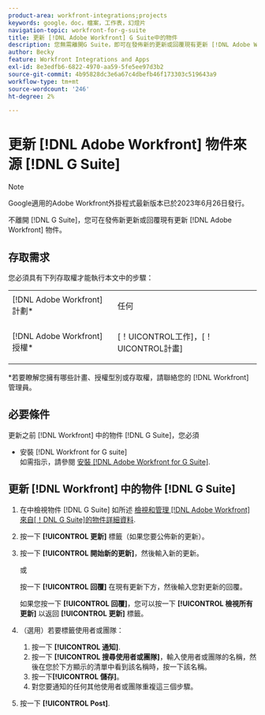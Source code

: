 ```yaml
---
product-area: workfront-integrations;projects
keywords: google，doc，檔案，工作表，幻燈片
navigation-topic: workfront-for-g-suite
title: 更新 [!DNL Adobe Workfront] G Suite中的物件
description: 您無需離開G Suite，即可在發佈新的更新或回覆現有更新 [!DNL Adobe Workfront] 物件。
author: Becky
feature: Workfront Integrations and Apps
exl-id: 8e3edfb6-6822-4970-aa59-5fe5ee97d3b2
source-git-commit: 4b95828dc3e6a67c4dbefb46f173303c519643a9
workflow-type: tm+mt
source-wordcount: '246'
ht-degree: 2%

---
```


# 更新 [!DNL Adobe Workfront] 物件來源 [!DNL G Suite]

>[!NOTE]
>
>Google適用的Adobe Workfront外掛程式最新版本已於2023年6月26日發行。

不離開 [!DNL G Suite]，您可在發佈新更新或回覆現有更新 [!DNL Adobe Workfront] 物件。

## 存取需求

您必須具有下列存取權才能執行本文中的步驟：

<table style="table-layout:auto"> 
 <col> 
 <col> 
 <tbody> 
  <tr> 
   <td role="rowheader">[!DNL Adobe Workfront] 計劃*</td> 
   <td> <p>任何</p> </td> 
  </tr> 
  <tr> 
   <td role="rowheader">[!DNL Adobe Workfront] 授權*</td> 
   <td> <p>[！UICONTROL工作]，[！UICONTROL計畫]</p> </td> 
  </tr>  </tbody> 
</table>

&#42;若要瞭解您擁有哪些計畫、授權型別或存取權，請聯絡您的 [!DNL Workfront] 管理員。

## 必要條件

更新之前 [!DNL Workfront] 中的物件 [!DNL G Suite]，您必須

* 安裝 [!DNL Workfront for G suite]\
   如需指示，請參閱 [安裝 [!DNL Adobe Workfront for G Suite]](../../workfront-integrations-and-apps/workfront-for-g-suite/install-workfront-for-gsuite.md).

## 更新 [!DNL Workfront] 中的物件 [!DNL G Suite]

1. 在中檢視物件 [!DNL G Suite] 如所述 [檢視和管理 [!DNL Adobe Workfront] 來自[！DNL G Suite]的物件詳細資料](../../workfront-integrations-and-apps/workfront-for-g-suite/view-manage-work-item-details-in-gsuite.md).

1. 按一下 **[!UICONTROL 更新]** 標籤（如果您要公佈新的更新）。
1. 按一下 **[!UICONTROL 開始新的更新]**，然後輸入新的更新。

   或

   按一下 **[!UICONTROL 回覆]** 在現有更新下方，然後輸入您對更新的回覆。

   如果您按一下 **[!UICONTROL 回覆]**，您可以按一下 **[!UICONTROL 檢視所有更新]** 以返回 **[!UICONTROL 更新]** 標籤。

1. （選用）若要標籤使用者或團隊：

   1. 按一下 **[!UICONTROL 通知]**.
   1. 按一下 **[!UICONTROL 搜尋使用者或團隊]**，輸入使用者或團隊的名稱，然後在您於下方顯示的清單中看到該名稱時，按一下該名稱。
   1. 按一下&#x200B;**[!UICONTROL 儲存]**。
   1. 對您要通知的任何其他使用者或團隊重複這三個步驟。

1. 按一下 **[!UICONTROL Post]**.
